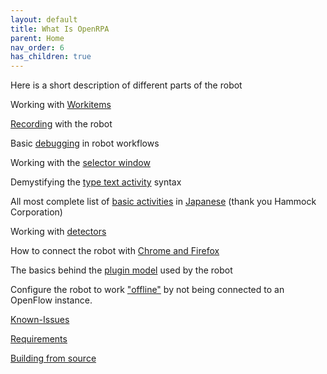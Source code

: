 ```yaml
---
layout: default
title: What Is OpenRPA
parent: Home
nav_order: 6
has_children: true
---
```

Here is a short description of different parts of the robot

Working with [Workitems](https://github.com/open-rpa/openrpa/wiki/Workitems)

[Recording](https://openrpa.openrpa.dk/pages/recording) with the robot

Basic [debugging](https://openrpa.openrpa.dk/pages/debugging) in robot workflows

Working with the [selector window](https://openrpa.openrpa.dk/pages/selector-window)

Demystifying the [type text activity](https://openrpa.openrpa.dk/pages/typetext-syntax) syntax 

All most complete list of [basic activities](https://openrpa.openrpa.dk/pages/activities) in [Japanese](https://openrpa.openrpa.dk/pages/activities.jp) (thank you Hammock Corporation)

Working with [detectors](https://openrpa.openrpa.dk/pages/detectors)

How to connect the robot with [Chrome and Firefox](https://openrpa.openrpa.dk/pages/nativemessaging)

The basics behind the [plugin model](https://openrpa.openrpa.dk/pages/plugin-model) used by the robot


Configure the robot to work ["offline"](https://openrpa.openrpa.dk/pages/offline) by not being connected to an OpenFlow instance.

[Known-Issues](https://github.com/open-rpa/openrpa/wiki/Known-Issues)

[Requirements](https://github.com/open-rpa/openrpa/wiki/Requirements)

[Building from source](https://github.com/open-rpa/openrpa/wiki/Building-from-source-notes)

